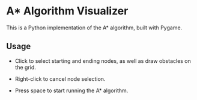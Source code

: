 # A* Algorithm Visualizer

This is a Python implementation of the A* algorithm, built with Pygame.

## Usage

- Click to select starting and ending nodes, as well as draw obstacles on the grid.

- Right-click to cancel node selection.

- Press space to start running the A* algorithm.
